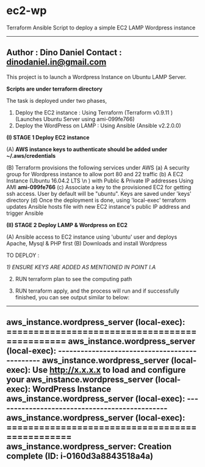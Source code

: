 # ec2-wp
Terraform Ansible Script to deploy a simple EC2 LAMP Wordpress instance


---------------------------------------
Author : Dino Daniel
Contact : dinodaniel.in@gmail.com
----------------------------------------

This project is to launch a Wordpress Instance on Ubuntu LAMP Server.

**Scripts are under terraform directory**

The task is deployed under two phases,

   1) Deploy the EC2 instance  : Using Terraform  (Terraform v0.9.11 )(Launches Ubuntu Server using ami-099fe766)
   2) Deploy the WordPress on LAMP : Using Ansible (Ansible v2.2.0.0)



**(I) STAGE 1  Deploy EC2 instance**

  (A) **AWS instance keys to authenticate should be added under ~/.aws/credentials**
  
  (B) Terraform provisions the following services under AWS
      (a) A security group for Wordpress instance to allow port 80 and 22 traffic
      (b) A EC2 Instance (Ubuntu 16.04.2 LTS \n \) with Public & Private IP addresses Using AMI **ami-099fe766**
      (c) Associate a key to the provisioned EC2 for getting ssh access. User by default will be "ubuntu". Keys are          saved under 'keys' directory
      (d) Once the deployment is done, using 'local-exec' terraform updates Ansible hosts file with new EC2 
          instance's public IP address and trigger Ansible

**(II) STAGE 2 Deploy LAMP & Wordpress on EC2**
    
   (A) Ansible access to EC2 instance using 'ubuntu' user and deploys Apache, Mysql & PHP first
   (B) Downloads and install Wordpress


TO DEPLOY :


*1) ENSURE KEYS ARE ADDED AS MENTIONED IN POINT I.A*

2) RUN terraform plan to see the computing path

3) RUN terraform apply, and the process will run and if successfully finished, you can see output similar to below:

-------------------------------------------------------
aws_instance.wordpress_server (local-exec): ==============================================
aws_instance.wordpress_server (local-exec): ----------------------------------------------
aws_instance.wordpress_server (local-exec): Use http://x.x.x.x to load and configure your
aws_instance.wordpress_server (local-exec): 	WordPress Instance
aws_instance.wordpress_server (local-exec): ----------------------------------------------
aws_instance.wordpress_server (local-exec): ===============================================
aws_instance.wordpress_server: Creation complete (ID: i-0160d3a8843518a4a)
--------------------------------------------------------
